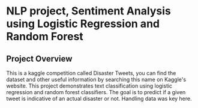 # NLP project, Sentiment Analysis using Logistic Regression and Random Forest

## Project Overview

This is a kaggle competition called Disaster Tweets, you can find the dataset and other useful information by searching this name on Kaggle's website. This project demonstrates text classification using logistic regression and random forest classifiers. The goal is to predict if a given tweet is indicative of an actual disaster or not. Handling data was key here.
